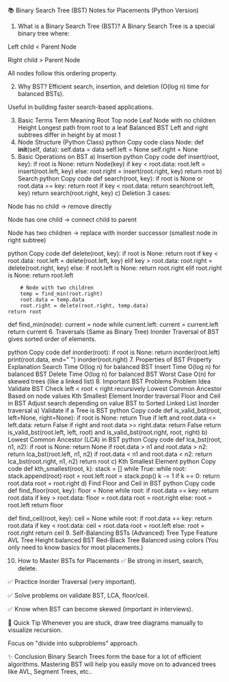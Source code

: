 📚 Binary Search Tree (BST) Notes for Placements (Python Version)
1. What is a Binary Search Tree (BST)?
A Binary Search Tree is a special binary tree where:

Left child < Parent Node

Right child > Parent Node

All nodes follow this ordering property.

2. Why BST?
Efficient search, insertion, and deletion (O(log n) time for balanced BSTs).

Useful in building faster search-based applications.

3. Basic Terms
Term	Meaning
Root	Top node
Leaf	Node with no children
Height	Longest path from root to a leaf
Balanced BST	Left and right subtrees differ in height by at most 1
4. Node Structure (Python Class)
python
Copy code
class Node:
    def __init__(self, data):
        self.data = data
        self.left = None
        self.right = None
5. Basic Operations on BST
a) Insertion
python
Copy code
def insert(root, key):
    if root is None:
        return Node(key)
    if key < root.data:
        root.left = insert(root.left, key)
    else:
        root.right = insert(root.right, key)
    return root
b) Search
python
Copy code
def search(root, key):
    if root is None or root.data == key:
        return root
    if key < root.data:
        return search(root.left, key)
    return search(root.right, key)
c) Deletion
3 cases:

Node has no child → remove directly

Node has one child → connect child to parent

Node has two children → replace with inorder successor (smallest node in right subtree)

python
Copy code
def delete(root, key):
    if root is None:
        return root
    if key < root.data:
        root.left = delete(root.left, key)
    elif key > root.data:
        root.right = delete(root.right, key)
    else:
        if root.left is None:
            return root.right
        elif root.right is None:
            return root.left
        
        # Node with two children
        temp = find_min(root.right)
        root.data = temp.data
        root.right = delete(root.right, temp.data)
    return root

def find_min(node):
    current = node
    while current.left:
        current = current.left
    return current
6. Traversals (Same as Binary Tree)
Inorder Traversal of BST gives sorted order of elements.

python
Copy code
def inorder(root):
    if root is None:
        return
    inorder(root.left)
    print(root.data, end=" ")
    inorder(root.right)
7. Properties of BST
Property	Explanation
Search Time	O(log n) for balanced BST
Insert Time	O(log n) for balanced BST
Delete Time	O(log n) for balanced BST
Worst Case	O(n) for skewed trees (like a linked list)
8. Important BST Problems
Problem	Idea
Validate BST	Check left < root < right recursively
Lowest Common Ancestor	Based on node values
Kth Smallest Element	Inorder traversal
Floor and Ceil in BST	Adjust search depending on value
BST to Sorted Linked List	Inorder traversal
a) Validate if a Tree is BST
python
Copy code
def is_valid_bst(root, left=None, right=None):
    if root is None:
        return True
    if left and root.data <= left.data:
        return False
    if right and root.data >= right.data:
        return False
    return is_valid_bst(root.left, left, root) and is_valid_bst(root.right, root, right)
b) Lowest Common Ancestor (LCA) in BST
python
Copy code
def lca_bst(root, n1, n2):
    if root is None:
        return None
    if root.data > n1 and root.data > n2:
        return lca_bst(root.left, n1, n2)
    if root.data < n1 and root.data < n2:
        return lca_bst(root.right, n1, n2)
    return root
c) Kth Smallest Element
python
Copy code
def kth_smallest(root, k):
    stack = []
    while True:
        while root:
            stack.append(root)
            root = root.left
        root = stack.pop()
        k -= 1
        if k == 0:
            return root.data
        root = root.right
d) Find Floor and Ceil in BST
python
Copy code
def find_floor(root, key):
    floor = None
    while root:
        if root.data == key:
            return root.data
        if key > root.data:
            floor = root.data
            root = root.right
        else:
            root = root.left
    return floor

def find_ceil(root, key):
    ceil = None
    while root:
        if root.data == key:
            return root.data
        if key < root.data:
            ceil = root.data
            root = root.left
        else:
            root = root.right
    return ceil
9. Self-Balancing BSTs (Advanced)
Tree Type	Feature
AVL Tree	Height balanced BST
Red-Black Tree	Balanced using colors
(You only need to know basics for most placements.)

10. How to Master BSTs for Placements
✅ Be strong in insert, search, delete.

✅ Practice Inorder Traversal (very important).

✅ Solve problems on validate BST, LCA, floor/ceil.

✅ Know when BST can become skewed (important in interviews).

🌟 Quick Tip
Whenever you are stuck, draw tree diagrams manually to visualize recursion.

Focus on "divide into subproblems" approach.

✨ Conclusion
Binary Search Trees form the base for a lot of efficient algorithms.
Mastering BST will help you easily move on to advanced trees like AVL, Segment Trees, etc..


